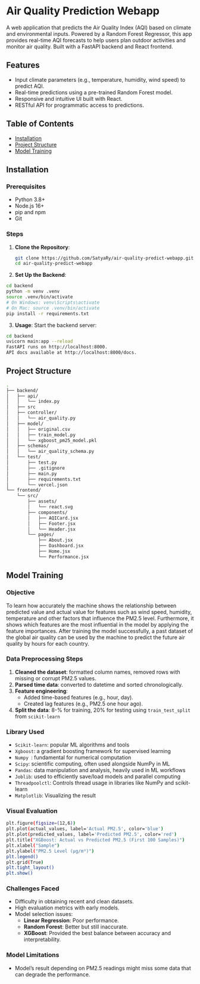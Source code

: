 # Air Quality Prediction Webapp

A web application that predicts the Air Quality Index (AQI) based on climate and environmental inputs. Powered by a Random Forest Regressor, this app provides real-time AQI forecasts to help users plan outdoor activities and monitor air quality. Built with a FastAPI backend and React frontend.

## Features
- Input climate parameters (e.g., temperature, humidity, wind speed) to predict AQI.
- Real-time predictions using a pre-trained Random Forest model.
- Responsive and intuitive UI built with React.
- RESTful API for programmatic access to predictions.

## Table of Contents
- [Installation](#installation)
- [Project Structure](#project-structure)
- [Model Training](#model-training)

## Installation

### Prerequisites
- Python 3.8+
- Node.js 16+
- pip and npm
- Git
### Steps
1. **Clone the Repository**:
   ```bash
   git clone https://github.com/SatyaRy/air-quality-predict-webapp.git
   cd air-quality-predict-webapp
2. **Set Up the Backend**:
``` bash
cd backend
python -m venv .venv
source .venv/bin/activate  
# On Windows: venv\Scripts\activate
# On Mac: source .venv/bin/activate
pip install -r requirements.txt
```
3. **Usage**:
Start the backend server:
``` bash
cd backend
uvicorn main:app --reload
FastAPI runs on http://localhost:8000.
API docs available at http://localhost:8000/docs.
```

## Project Structure 

```bash
.
├── backend/
│   ├── api/
│   │   └── index.py
│   ├── src
│   ├── controller/
│   │   └── air_quality.py
│   ├── model/
│   │   ├── original.csv
│   │   ├── train_model.py
│   │   └── xgboost_pm25_model.pkl
│   ├── schemas/
│   │   └── air_quality_schema.py
│   └── test/
│       ├── test.py
│       ├── .gitignore
│       ├── main.py
│       ├── requirements.txt
│       └── vercel.json
└── frontend/
    └── src/
        ├── assets/
        │   └── react.svg
        ├── components/
        │   ├── AQICard.jsx
        │   ├── Footer.jsx
        │   └── Header.jsx
        └── pages/
            ├── About.jsx
            ├── Dashboard.jsx
            ├── Home.jsx
            └── Performance.jsx
```
## Model Training

### Objective 

To learn how accurately the machine shows the relationship between predicted value and actual value for features such as wind speed, humidity, temperature and other factors that influence the PM2.5 level. Furthermore, it shows which features are the most influential in the model by applying the feature importances. After training the model successfully, a past dataset of the global air quality can be used by the machine to predict the future air quality by hours for each country.


### Data Preprocessing Steps

1. **Cleaned the dataset**: formatted column names, removed rows with missing or corrupt PM2.5 values.
2. **Parsed time data**: converted to datetime and sorted chronologically.
3. **Feature engineering**:
   - Added time-based features (e.g., hour, day).
   - Created lag features (e.g., PM2.5 one hour ago).
4. **Split the data**: 8-% for training, 20% for testing using ```train_test_split``` from ```scikit-learn```


### Library Used

- ```Scikit-learn```: popular ML algorithms and tools
- ```Xgboost```: a gradient boosting framework for supervised learning
- ```Numpy ```: fundamental for numerical computation
- ```Scipy```: scientific computing, often used alongside NumPy in ML
- ```Pandas```: data manipulation and analysis, heavily used in ML workflows
- ```Joblib```: used to efficiently save/load models and parallel computing
- ```Threadpoolctl```: Controls thread usage in libraries like NumPy and scikit-learn
- ```Matplotlib```: Visualizing the result

### Visual Evaluation
``` bash
plt.figure(figsize=(12,6))
plt.plot(actual_values, label='Actual PM2.5', color='blue')
plt.plot(predicted_values, label='Predicted PM2.5', color='red')
plt.title("XGBoost: Actual vs Predicted PM2.5 (First 100 Samples)")
plt.xlabel("Sample")
plt.ylabel("PM2.5 Level (µg/m³)")
plt.legend()
plt.grid(True)
plt.tight_layout()
plt.show()
```

### Challenges Faced
- Difficulty in obtaining recent and clean datasets.
- High evaluation metrics with early models.
- Model selection issues:
  - **Linear Regression**: Poor performance.
  - **Random Forest**: Better but still inaccurate.
  - **XGBoost**: Provided the best balance between accuracy and interpretability.
 
### Model Limitations
- Model’s result depending on PM2.5 readings might miss some data that can degrade the performance.




